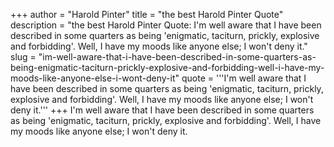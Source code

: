 +++
author = "Harold Pinter"
title = "the best Harold Pinter Quote"
description = "the best Harold Pinter Quote: I'm well aware that I have been described in some quarters as being 'enigmatic, taciturn, prickly, explosive and forbidding'. Well, I have my moods like anyone else; I won't deny it."
slug = "im-well-aware-that-i-have-been-described-in-some-quarters-as-being-enigmatic-taciturn-prickly-explosive-and-forbidding-well-i-have-my-moods-like-anyone-else-i-wont-deny-it"
quote = '''I'm well aware that I have been described in some quarters as being 'enigmatic, taciturn, prickly, explosive and forbidding'. Well, I have my moods like anyone else; I won't deny it.'''
+++
I'm well aware that I have been described in some quarters as being 'enigmatic, taciturn, prickly, explosive and forbidding'. Well, I have my moods like anyone else; I won't deny it.
